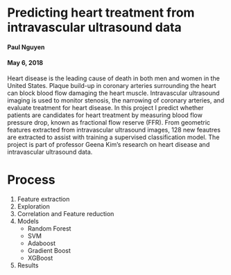 # Predicting heart treatment from intravascular ultrasound data
#### Paul Nguyen
#### May 6, 2018
Heart disease is the leading cause of death in both men and women in the United States. Plaque build-up in coronary arteries surrounding the heart can block blood flow damaging the heart muscle. Intravascular ultrasound imaging is used to monitor stenosis, the narrowing of coronary arteries, and evaluate treatment for heart disease. In this project I predict whether patients are candidates for heart treatment by measuring blood flow pressure drop, known as fractional flow reserve (FFR). From geometric features extracted from intravascular ultrasound images, 128 new feautres are extracted to assist with training a supervised classification model. The project is part of professor Geena Kim’s research on heart disease and intravascular ultrasound data. 


# Process

1. Feature extraction
2. Exploration
3. Correlation and Feature reduction
5. Models
    * Random Forest
    * SVM
    * Adaboost
    * Gradient Boost
    * XGBoost
6. Results
